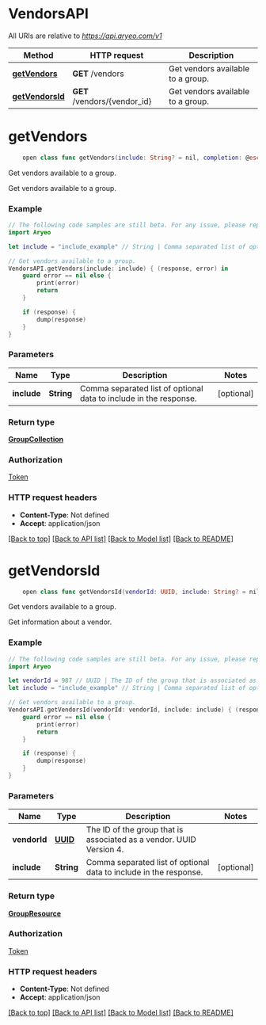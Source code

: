 # VendorsAPI

All URIs are relative to *https://api.aryeo.com/v1*

Method | HTTP request | Description
------------- | ------------- | -------------
[**getVendors**](VendorsAPI.md#getvendors) | **GET** /vendors | Get vendors available to a group.
[**getVendorsId**](VendorsAPI.md#getvendorsid) | **GET** /vendors/{vendor_id} | Get vendors available to a group.


# **getVendors**
```swift
    open class func getVendors(include: String? = nil, completion: @escaping (_ data: GroupCollection?, _ error: Error?) -> Void)
```

Get vendors available to a group.

Get vendors available to a group.

### Example 
```swift
// The following code samples are still beta. For any issue, please report via http://github.com/OpenAPITools/openapi-generator/issues/new
import Aryeo

let include = "include_example" // String | Comma separated list of optional data to include in the response. (optional)

// Get vendors available to a group.
VendorsAPI.getVendors(include: include) { (response, error) in
    guard error == nil else {
        print(error)
        return
    }

    if (response) {
        dump(response)
    }
}
```

### Parameters

Name | Type | Description  | Notes
------------- | ------------- | ------------- | -------------
 **include** | **String** | Comma separated list of optional data to include in the response. | [optional] 

### Return type

[**GroupCollection**](GroupCollection.md)

### Authorization

[Token](../README.md#Token)

### HTTP request headers

 - **Content-Type**: Not defined
 - **Accept**: application/json

[[Back to top]](#) [[Back to API list]](../README.md#documentation-for-api-endpoints) [[Back to Model list]](../README.md#documentation-for-models) [[Back to README]](../README.md)

# **getVendorsId**
```swift
    open class func getVendorsId(vendorId: UUID, include: String? = nil, completion: @escaping (_ data: GroupResource?, _ error: Error?) -> Void)
```

Get vendors available to a group.

Get information about a vendor.

### Example 
```swift
// The following code samples are still beta. For any issue, please report via http://github.com/OpenAPITools/openapi-generator/issues/new
import Aryeo

let vendorId = 987 // UUID | The ID of the group that is associated as a vendor. UUID Version 4.
let include = "include_example" // String | Comma separated list of optional data to include in the response. (optional)

// Get vendors available to a group.
VendorsAPI.getVendorsId(vendorId: vendorId, include: include) { (response, error) in
    guard error == nil else {
        print(error)
        return
    }

    if (response) {
        dump(response)
    }
}
```

### Parameters

Name | Type | Description  | Notes
------------- | ------------- | ------------- | -------------
 **vendorId** | [**UUID**](.md) | The ID of the group that is associated as a vendor. UUID Version 4. | 
 **include** | **String** | Comma separated list of optional data to include in the response. | [optional] 

### Return type

[**GroupResource**](GroupResource.md)

### Authorization

[Token](../README.md#Token)

### HTTP request headers

 - **Content-Type**: Not defined
 - **Accept**: application/json

[[Back to top]](#) [[Back to API list]](../README.md#documentation-for-api-endpoints) [[Back to Model list]](../README.md#documentation-for-models) [[Back to README]](../README.md)

